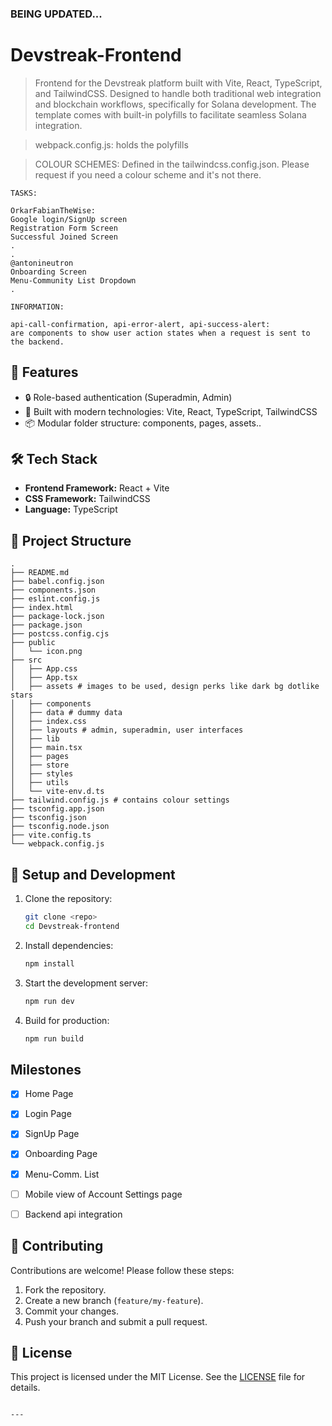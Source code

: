 ### **BEING UPDATED...**


# Devstreak-Frontend

> Frontend for the Devstreak platform built with Vite, React, TypeScript, and TailwindCSS.
> Designed to handle both traditional web integration and blockchain workflows, specifically for Solana development. The template comes with built-in polyfills to facilitate seamless Solana integration.

> webpack.config.js: holds the polyfills

> COLOUR SCHEMES: Defined in the tailwindcss.config.json. Please request if you need a colour scheme and it's not there.


```plaintext
TASKS:

OrkarFabianTheWise: 
Google login/SignUp screen
Registration Form Screen
Successful Joined Screen
.
.
@antonineutron 
Onboarding Screen
Menu-Community List Dropdown
.
```

```plaintext
INFORMATION:

api-call-confirmation, api-error-alert, api-success-alert:
are components to show user action states when a request is sent to the backend.
```

## 🚀 Features

- 🔒 Role-based authentication (Superadmin, Admin)
- 🌟 Built with modern technologies: Vite, React, TypeScript, TailwindCSS
- 📦 Modular folder structure: components, pages, assets..

## 🛠️ Tech Stack

- **Frontend Framework:** React + Vite
- **CSS Framework:** TailwindCSS
- **Language:** TypeScript

## 📂 Project Structure

```plaintext
.
├── README.md
├── babel.config.json
├── components.json
├── eslint.config.js
├── index.html
├── package-lock.json
├── package.json
├── postcss.config.cjs
├── public
│   └── icon.png
├── src
│   ├── App.css
│   ├── App.tsx
│   ├── assets # images to be used, design perks like dark bg dotlike stars 
│   ├── components
│   ├── data # dummy data
│   ├── index.css
│   ├── layouts # admin, superadmin, user interfaces
│   ├── lib
│   ├── main.tsx
│   ├── pages
│   ├── store
│   ├── styles
│   ├── utils
│   └── vite-env.d.ts
├── tailwind.config.js # contains colour settings
├── tsconfig.app.json
├── tsconfig.json
├── tsconfig.node.json
├── vite.config.ts
└── webpack.config.js
```

## 🔧 Setup and Development

1. Clone the repository:
   ```bash
   git clone <repo>
   cd Devstreak-frontend
   ```

2. Install dependencies:
   ```bash
   npm install
   ```

3. Start the development server:
   ```bash
   npm run dev
   ```

4. Build for production:
   ```bash
   npm run build
   ```

## Milestones
- [x] Home Page
- [x] Login Page
- [x] SignUp Page
- [x] Onboarding Page
- [x] Menu-Comm. List
- [ ] Mobile view of Account Settings page
- [ ] Backend api integration


## 🧩 Contributing

Contributions are welcome! Please follow these steps:
1. Fork the repository.
2. Create a new branch (`feature/my-feature`).
3. Commit your changes.
4. Push your branch and submit a pull request.

## 📄 License

This project is licensed under the MIT License. See the [LICENSE](LICENSE) file for details.

```

---